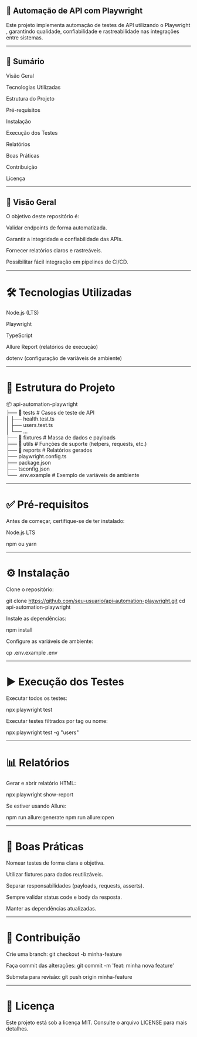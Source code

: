 ## 🚀 Automação de API com Playwright

Este projeto implementa automação de testes de API utilizando o Playwright
, garantindo qualidade, confiabilidade e rastreabilidade nas integrações entre sistemas.

---

## 📌 Sumário

Visão Geral

Tecnologias Utilizadas

Estrutura do Projeto

Pré-requisitos

Instalação

Execução dos Testes

Relatórios

Boas Práticas

Contribuição

Licença

---

## 🔎 Visão Geral

O objetivo deste repositório é:

Validar endpoints de forma automatizada.

Garantir a integridade e confiabilidade das APIs.

Fornecer relatórios claros e rastreáveis.

Possibilitar fácil integração em pipelines de CI/CD.

---

# 🛠 Tecnologias Utilizadas

Node.js
 (LTS)

Playwright

TypeScript

Allure Report
 (relatórios de execução)

dotenv
 (configuração de variáveis de ambiente)

---

# 📂 Estrutura do Projeto
📦 api-automation-playwright  
├── 📁 tests           # Casos de teste de API  
│   ├── health.test.ts  
│   ├── users.test.ts  
│   └── ...  
├── 📁 fixtures        # Massa de dados e payloads  
├── 📁 utils           # Funções de suporte (helpers, requests, etc.)  
├── 📁 reports         # Relatórios gerados  
├── playwright.config.ts  
├── package.json  
├── tsconfig.json  
└── .env.example       # Exemplo de variáveis de ambiente

---

# ✅ Pré-requisitos

Antes de começar, certifique-se de ter instalado:

Node.js LTS

npm
 ou yarn

---

# ⚙️ Instalação

Clone o repositório:

git clone https://github.com/seu-usuario/api-automation-playwright.git
cd api-automation-playwright


Instale as dependências:

npm install


Configure as variáveis de ambiente:

cp .env.example .env

---

# ▶️ Execução dos Testes

Executar todos os testes:

npx playwright test


Executar testes filtrados por tag ou nome:

npx playwright test -g "users"

---

# 📊 Relatórios

Gerar e abrir relatório HTML:

npx playwright show-report


Se estiver usando Allure:

npm run allure:generate
npm run allure:open

---

# 📌 Boas Práticas

Nomear testes de forma clara e objetiva.

Utilizar fixtures para dados reutilizáveis.

Separar responsabilidades (payloads, requests, asserts).

Sempre validar status code e body da resposta.

Manter as dependências atualizadas.

---

# 🤝 Contribuição

Crie uma branch: git checkout -b minha-feature

Faça commit das alterações: git commit -m 'feat: minha nova feature'

Submeta para revisão: git push origin minha-feature

---

# 📜 Licença

Este projeto está sob a licença MIT. Consulte o arquivo LICENSE
 para mais detalhes.
